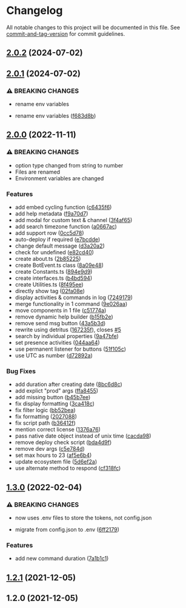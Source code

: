 # Changelog

All notable changes to this project will be documented in this file. See [commit-and-tag-version](https://github.com/absolute-version/commit-and-tag-version) for commit guidelines.

## [2.0.2](https://github.com/MRDGH2821/Discord-Time-Tag-Bot/compare/v2.0.1...v2.0.2) (2024-07-02)

## [2.0.1](https://github.com/MRDGH2821/Discord-Time-Tag-Bot/compare/v2.0.0...v2.0.1) (2024-07-02)


### ⚠ BREAKING CHANGES

* rename env variables

* rename env variables ([f683d8b](https://github.com/MRDGH2821/Discord-Time-Tag-Bot/commit/f683d8b99d73af360fd639e2df7eacd9a81a8129))

## [2.0.0](https://github.com/MRDGH2821/Discord-Time-Tag-Bot/compare/v1.3.0...v2.0.0) (2022-11-11)


### ⚠ BREAKING CHANGES

* option type changed from string to number
* Files are renamed
* Environment variables are changed

### Features

* add embed cycling function ([c6435f6](https://github.com/MRDGH2821/Discord-Time-Tag-Bot/commit/c6435f61f137e729b8da3ae840dbbaded21cb80a))
* add help metadata ([f9a70d7](https://github.com/MRDGH2821/Discord-Time-Tag-Bot/commit/f9a70d703c33b225e241ad71ae4173c035aae1a4))
* add modal for custom text & channel ([3f4af65](https://github.com/MRDGH2821/Discord-Time-Tag-Bot/commit/3f4af6518769a824c55bb22cbc360a41537de9af))
* add search timezone function ([a0667ac](https://github.com/MRDGH2821/Discord-Time-Tag-Bot/commit/a0667ac641b9a7aeda3510afc184fa3a434b4d6e))
* add support row ([0cc5d78](https://github.com/MRDGH2821/Discord-Time-Tag-Bot/commit/0cc5d780cff7a035378de21de028b8cb35790109))
* auto-deploy if required ([e7bcdde](https://github.com/MRDGH2821/Discord-Time-Tag-Bot/commit/e7bcddef06ebcdb7140ce03b2cd22463c9b41a3e))
* change default message ([d3a20a2](https://github.com/MRDGH2821/Discord-Time-Tag-Bot/commit/d3a20a2644dec357c7ecfbda2aa8904c9700c159))
* check for undefined ([e82cd40](https://github.com/MRDGH2821/Discord-Time-Tag-Bot/commit/e82cd40bad7f64740c06994381d4d556c051888e))
* create about.ts ([2b85225](https://github.com/MRDGH2821/Discord-Time-Tag-Bot/commit/2b8522592a34f713843733dee4e0061cd7d281f6))
* create BotEvent.ts class ([8a09e48](https://github.com/MRDGH2821/Discord-Time-Tag-Bot/commit/8a09e483bf3d0cec3deab6bb9e2e14f8c1610e31))
* create Constants.ts ([894e9d9](https://github.com/MRDGH2821/Discord-Time-Tag-Bot/commit/894e9d98b84c783ee0dfbc4ddb4f6b4cf516dd22))
* create interfaces.ts ([b4bd594](https://github.com/MRDGH2821/Discord-Time-Tag-Bot/commit/b4bd5944e54e497829451930355781873402ef77))
* create Utilities.ts ([8f495ee](https://github.com/MRDGH2821/Discord-Time-Tag-Bot/commit/8f495ee766224918786791dc2ca115d164d5a4da))
* directly show tag ([02fa08e](https://github.com/MRDGH2821/Discord-Time-Tag-Bot/commit/02fa08e8cd67648bf6df71f0b2fad622afc30bc6))
* display activities & commands in log ([7249179](https://github.com/MRDGH2821/Discord-Time-Tag-Bot/commit/7249179b4010ccb03fd3d1970e82d0106a53962a))
* merge functionality in 1 command ([9e026aa](https://github.com/MRDGH2821/Discord-Time-Tag-Bot/commit/9e026aa3128be9039305bef07afcc57a7bc8f949))
* move components in 1 file ([c51774a](https://github.com/MRDGH2821/Discord-Time-Tag-Bot/commit/c51774a3d3baa1e804489ff371f47a400a654ac5))
* remove dynamic help builder ([b15fb2e](https://github.com/MRDGH2821/Discord-Time-Tag-Bot/commit/b15fb2e43db4f612ad8a0a4ef48e3698dc3c70c6))
* remove send msg button ([43a5b3d](https://github.com/MRDGH2821/Discord-Time-Tag-Bot/commit/43a5b3d4b1d6a8195d1c54ac8a299f6c186f08f3))
* rewrite using detritus ([167235f](https://github.com/MRDGH2821/Discord-Time-Tag-Bot/commit/167235f2d28c357d0b2ed06151b7dbb504f3d9d2)), closes [#5](https://github.com/MRDGH2821/Discord-Time-Tag-Bot/issues/5)
* search by individual properties ([9a47bfe](https://github.com/MRDGH2821/Discord-Time-Tag-Bot/commit/9a47bfe6b6c70cf6451e540e012f78c852382bdf))
* set presence activities ([044aa64](https://github.com/MRDGH2821/Discord-Time-Tag-Bot/commit/044aa641d530c28d1eab18b56dcfc857c231c25e))
* use permanent listener for buttons ([51f105c](https://github.com/MRDGH2821/Discord-Time-Tag-Bot/commit/51f105c80a39148eb56bdab3d7fd78166001f96c))
* use UTC as number ([d72892a](https://github.com/MRDGH2821/Discord-Time-Tag-Bot/commit/d72892a1b6d3c0aa983c8a5dc85d208d3e8f5cf7))


### Bug Fixes

* add duration after creating date ([8bc6d8c](https://github.com/MRDGH2821/Discord-Time-Tag-Bot/commit/8bc6d8c3172fead13328509eb5948442b7b6c370))
* add explict "prod" args ([ffa8455](https://github.com/MRDGH2821/Discord-Time-Tag-Bot/commit/ffa84553f4796f28f30b339c53edb8096c3e0e59))
* add missing button ([b45b7ee](https://github.com/MRDGH2821/Discord-Time-Tag-Bot/commit/b45b7ee10d710878e055b4da649a8546d1bac328))
* fix display formatting ([3ca418c](https://github.com/MRDGH2821/Discord-Time-Tag-Bot/commit/3ca418c653d11951e8e589fd382f4fff8ca81cad))
* fix filter logic ([bb52bea](https://github.com/MRDGH2821/Discord-Time-Tag-Bot/commit/bb52bea62ca3a270a7faaf8b86715223c9361ebe))
* fix formatting ([2027088](https://github.com/MRDGH2821/Discord-Time-Tag-Bot/commit/2027088f82d86a693f72d433d4f851285fd50206))
* fix script path ([b36412f](https://github.com/MRDGH2821/Discord-Time-Tag-Bot/commit/b36412fc0e9ae22c9559316bd2b236471cc79376))
* mention correct license ([1376a76](https://github.com/MRDGH2821/Discord-Time-Tag-Bot/commit/1376a763233705b1ff9334bee1ada06b416fadf8))
* pass native date object instead of unix time ([cacda98](https://github.com/MRDGH2821/Discord-Time-Tag-Bot/commit/cacda98a92bc28085c60d4cdb83114fa808bceaa))
* remove deploy check script ([bda4d9f](https://github.com/MRDGH2821/Discord-Time-Tag-Bot/commit/bda4d9f0c70bc519d810cb8f2dca43a9d18ef874))
* remove dev args ([c5e784d](https://github.com/MRDGH2821/Discord-Time-Tag-Bot/commit/c5e784d31556fcb3168fed00a15f686f7587291c))
* set max hours to 23 ([af5e6b4](https://github.com/MRDGH2821/Discord-Time-Tag-Bot/commit/af5e6b481bd605b0f3af62e16b67d060cf0aa66e))
* update ecosystem file ([5d6ef2a](https://github.com/MRDGH2821/Discord-Time-Tag-Bot/commit/5d6ef2a87a894e78bd39412442613c3758783d6f))
* use alternate method to respond ([cf318fc](https://github.com/MRDGH2821/Discord-Time-Tag-Bot/commit/cf318fc18f28a533a7893a7c8148915b36ec35b5))

## [1.3.0](https://github.com/MRDGH2821/Discord-Time-Tag-Bot/compare/v1.2.1...v1.3.0) (2022-02-04)


### ⚠ BREAKING CHANGES

* now uses .env files to store the tokens, not config.json

*  migrate from config.json to .env ([6ff2179](https://github.com/MRDGH2821/Discord-Time-Tag-Bot/commit/6ff21794f9eb8d318ba8202f207e7e6ca7e592b3))


### Features

* add new command duration ([7a1b1c1](https://github.com/MRDGH2821/Discord-Time-Tag-Bot/commit/7a1b1c14312da49ba5bd998bd4d1585034a083e2))

## [1.2.1](https://github.com/MRDGH2821/Discord-Time-Tag-Bot/compare/v1.2.0...v1.2.1) (2021-12-05)

## 1.2.0 (2021-12-05)
